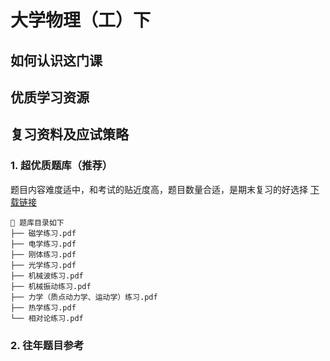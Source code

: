 # 大学物理（工）下

## 如何认识这门课

## 优质学习资源

## 复习资料及应试策略

### 1. 超优质题库（推荐）
题目内容难度适中，和考试的贴近度高，题目数量合适，是期末复习的好选择
[下载链接](https://365.kdocs.cn/folder/chrQ1XGa8RWz)
```text
📁 题库目录如下  
├── 磁学练习.pdf  
├── 电学练习.pdf  
├── 刚体练习.pdf  
├── 光学练习.pdf  
├── 机械波练习.pdf  
├── 机械振动练习.pdf  
├── 力学（质点动力学、运动学）练习.pdf  
├── 热学练习.pdf  
└── 相对论练习.pdf  
```
### 2. 往年题目参考
